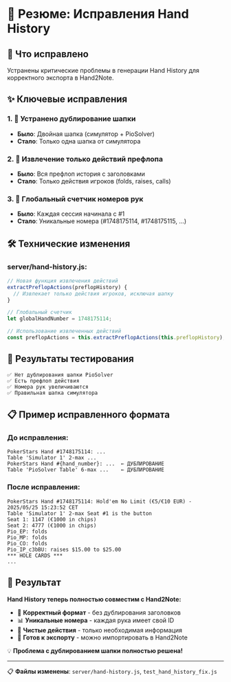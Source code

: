 # 🔧 Резюме: Исправления Hand History

## 🎯 Что исправлено

Устранены критические проблемы в генерации Hand History для корректного экспорта в Hand2Note.

## ✨ Ключевые исправления

### 1. 🚫 Устранено дублирование шапки
- **Было**: Двойная шапка (симулятор + PioSolver)
- **Стало**: Только одна шапка от симулятора

### 2. 📝 Извлечение только действий префлопа
- **Было**: Вся префлоп история с заголовками
- **Стало**: Только действия игроков (folds, raises, calls)

### 3. 🔢 Глобальный счетчик номеров рук
- **Было**: Каждая сессия начинала с #1
- **Стало**: Уникальные номера (#1748175114, #1748175115, ...)

## 🛠️ Технические изменения

### server/hand-history.js:
```javascript
// Новая функция извлечения действий
extractPreflopActions(preflopHistory) {
  // Извлекает только действия игроков, исключая шапку
}

// Глобальный счетчик
let globalHandNumber = 1748175114;

// Использование извлеченных действий
const preflopActions = this.extractPreflopActions(this.preflopHistory);
```

## 🧪 Результаты тестирования

```
✅ Нет дублирования шапки PioSolver
✅ Есть префлоп действия
✅ Номера рук увеличиваются
✅ Правильная шапка симулятора
```

## 📋 Пример исправленного формата

### До исправления:
```
PokerStars Hand #1748175114: ...
Table 'Simulator 1' 2-max ...
PokerStars Hand #{hand_number}: ...  ← ДУБЛИРОВАНИЕ
Table 'PioSolver Table' 6-max ...    ← ДУБЛИРОВАНИЕ
```

### После исправления:
```
PokerStars Hand #1748175114: Hold'em No Limit (€5/€10 EUR) - 2025/05/25 15:23:52 CET
Table 'Simulator 1' 2-max Seat #1 is the button
Seat 1: 1147 (€1000 in chips)
Seat 2: 4777 (€1000 in chips)
Pio_EP: folds
Pio_MP: folds
Pio_CO: folds
Pio_IP_c3bBU: raises $15.00 to $25.00
*** HOLE CARDS ***
...
```

## 🎉 Результат

**Hand History теперь полностью совместим с Hand2Note:**

- 🔧 **Корректный формат** - без дублирования заголовков
- 📊 **Уникальные номера** - каждая рука имеет свой ID
- 📝 **Чистые действия** - только необходимая информация
- 🎯 **Готов к экспорту** - можно импортировать в Hand2Note

💡 **Проблема с дублированием шапки полностью решена!**

---

📋 **Файлы изменены**: `server/hand-history.js`, `test_hand_history_fix.js` 